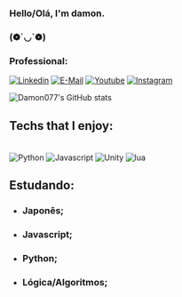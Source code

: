 
### Hello/Olá, I'm damon.

### (❁´◡`❁)

### Professional:

[![Linkedin](https://img.shields.io/badge/LinkedIn-0077B5?style=for-the-badge&logo=linkedin&logoColor=white)](https://www.linkedin.com/in/ryan-damon077)
[![E-Mail](https://img.shields.io/badge/Gmail-D14836?style=for-the-badge&logo=gmail&logoColor=white)](ryanmatheus051107@gmail.com)
[![Youtube](https://img.shields.io/badge/YouTube-FF0000?style=for-the-badge&logo=youtube&logoColor=white)](https://youtube.com/c/D4m0n)
[![Instagram](https://img.shields.io/badge/Instagram-E4405F?style=for-the-badge&logo=instagram&logoColor=white
)](https://www.instagram.com/damon.dsn/)

![Damon077's GitHub stats](https://github-readme-stats.vercel.app/api?username=Damon077&show_icons=true&theme=dark)

## Techs that I enjoy:

<div style="display: inline_block"><br/>
 <img align="center" alt="Python" src="https://img.shields.io/badge/Python-3776AB?style=for-the-badge&logo=python&logoColor=white" />
 <img align="center" alt="Javascript" src="https://img.shields.io/badge/JavaScript-F7DF1E?style=for-the-badge&logo=javascript&logoColor=white" />
 <img align="center" alt="Unity" src="https://img.shields.io/badge/Unity-100000?style=for-the-badge&logo=unity&logoColor=white" />
 <img align="center" alt="lua" src="https://img.shields.io/badge/Lua-2C2D72?style=for-the-badge&logo=lua&logoColor=white" />
</div>

## Estudando:
- ### Japonês;</br>
- ### Javascript;</br>
- ### Python;</br>
- ### Lógica/Algoritmos;
